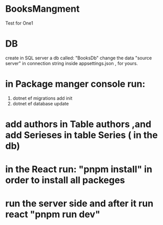 # BooksMangment
Test for One1

# DB
create in SQL server a db called: "BooksDb"
change the data "source server" in connection string inside appsettings.json , for yours.
# in Package manger console run:
  1) dotnet ef migrations add init
  2) dotnet ef database update
# add authors in Table authors ,and add Serieses in table Series ( in the db)
# in the React run: "pnpm install"  in order to install all packeges
# run the server side and after it run react "pnpm run dev"
